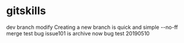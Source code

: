 # gitskills
dev branch modify
Creating a new branch is quick and simple
--no-ff merge test
bug issue101 is archive
now bug test 20190510
